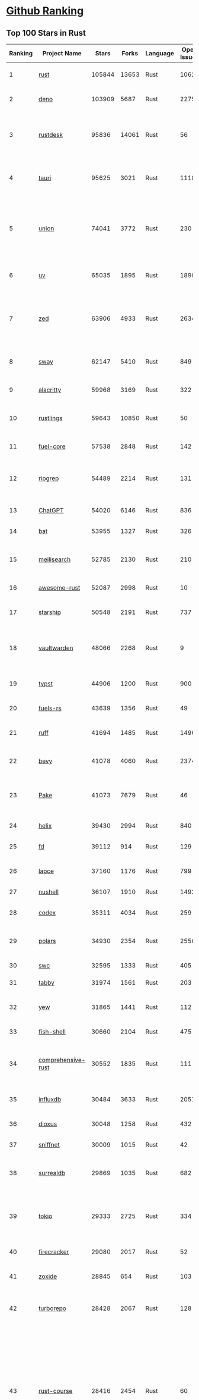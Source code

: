 [Github Ranking](../README.md)
==========

## Top 100 Stars in Rust

| Ranking | Project Name | Stars | Forks | Language | Open Issues | Description | Last Commit |
| ------- | ------------ | ----- | ----- | -------- | ----------- | ----------- | ----------- |
| 1 | [rust](https://github.com/rust-lang/rust) | 105844 | 13653 | Rust | 10627 | Empowering everyone to build reliable and efficient software. | 2025-08-17T18:58:02Z |
| 2 | [deno](https://github.com/denoland/deno) | 103909 | 5687 | Rust | 2275 | A modern runtime for JavaScript and TypeScript. | 2025-08-17T13:26:29Z |
| 3 | [rustdesk](https://github.com/rustdesk/rustdesk) | 95836 | 14061 | Rust | 56 | An open-source remote desktop application designed for self-hosting, as an alternative to TeamViewer. | 2025-08-17T07:37:16Z |
| 4 | [tauri](https://github.com/tauri-apps/tauri) | 95625 | 3021 | Rust | 1118 | Build smaller, faster, and more secure desktop and mobile applications with a web frontend. | 2025-08-17T15:44:28Z |
| 5 | [union](https://github.com/unionlabs/union) | 74041 | 3772 | Rust | 230 | The trust-minimized, zero-knowledge bridging protocol, designed for censorship resistance, extremely high security, and usage in decentralized finance. | 2025-08-16T15:34:32Z |
| 6 | [uv](https://github.com/astral-sh/uv) | 65035 | 1895 | Rust | 1898 | An extremely fast Python package and project manager, written in Rust. | 2025-08-16T21:53:49Z |
| 7 | [zed](https://github.com/zed-industries/zed) | 63906 | 4933 | Rust | 2634 | Code at the speed of thought – Zed is a high-performance, multiplayer code editor from the creators of Atom and Tree-sitter. | 2025-08-17T17:27:43Z |
| 8 | [sway](https://github.com/FuelLabs/sway) | 62147 | 5410 | Rust | 849 | 🌴 Empowering everyone to build reliable and efficient smart contracts. | 2025-08-15T20:29:15Z |
| 9 | [alacritty](https://github.com/alacritty/alacritty) | 59968 | 3169 | Rust | 322 | A cross-platform, OpenGL terminal emulator. | 2025-08-17T12:13:34Z |
| 10 | [rustlings](https://github.com/rust-lang/rustlings) | 59643 | 10850 | Rust | 50 | :crab: Small exercises to get you used to reading and writing Rust code! | 2025-07-04T21:36:04Z |
| 11 | [fuel-core](https://github.com/FuelLabs/fuel-core) | 57538 | 2848 | Rust | 142 | Rust full node implementation of the Fuel v2 protocol. | 2025-08-15T12:16:46Z |
| 12 | [ripgrep](https://github.com/BurntSushi/ripgrep) | 54489 | 2214 | Rust | 131 | ripgrep recursively searches directories for a regex pattern while respecting your gitignore | 2025-08-17T18:36:26Z |
| 13 | [ChatGPT](https://github.com/lencx/ChatGPT) | 54020 | 6146 | Rust | 836 | 🔮 ChatGPT Desktop Application (Mac, Windows and Linux) | 2024-08-29T17:58:11Z |
| 14 | [bat](https://github.com/sharkdp/bat) | 53955 | 1327 | Rust | 326 | A cat(1) clone with wings. | 2025-08-16T12:49:16Z |
| 15 | [meilisearch](https://github.com/meilisearch/meilisearch) | 52785 | 2130 | Rust | 210 | A lightning-fast search engine API bringing AI-powered hybrid search to your sites and applications. | 2025-08-14T16:30:24Z |
| 16 | [awesome-rust](https://github.com/rust-unofficial/awesome-rust) | 52087 | 2998 | Rust | 10 | A curated list of Rust code and resources. | 2025-08-17T08:06:05Z |
| 17 | [starship](https://github.com/starship/starship) | 50548 | 2191 | Rust | 737 | ☄🌌️  The minimal, blazing-fast, and infinitely customizable prompt for any shell! | 2025-08-17T18:21:21Z |
| 18 | [vaultwarden](https://github.com/dani-garcia/vaultwarden) | 48066 | 2268 | Rust | 9 | Unofficial Bitwarden compatible server written in Rust, formerly known as bitwarden_rs | 2025-08-14T16:05:54Z |
| 19 | [typst](https://github.com/typst/typst) | 44906 | 1200 | Rust | 900 | A new markup-based typesetting system that is powerful and easy to learn. | 2025-08-17T11:11:19Z |
| 20 | [fuels-rs](https://github.com/FuelLabs/fuels-rs) | 43639 | 1356 | Rust | 49 | Fuel Network Rust SDK | 2025-08-14T14:50:53Z |
| 21 | [ruff](https://github.com/astral-sh/ruff) | 41694 | 1485 | Rust | 1496 | An extremely fast Python linter and code formatter, written in Rust. | 2025-08-17T18:09:05Z |
| 22 | [bevy](https://github.com/bevyengine/bevy) | 41078 | 4060 | Rust | 2374 | A refreshingly simple data-driven game engine built in Rust | 2025-08-17T18:18:51Z |
| 23 | [Pake](https://github.com/tw93/Pake) | 41073 | 7679 | Rust | 46 | 🤱🏻 Turn any webpage into a desktop app with Rust.  🤱🏻 利用 Rust 轻松构建轻量级多端桌面应用 | 2025-08-16T16:16:42Z |
| 24 | [helix](https://github.com/helix-editor/helix) | 39430 | 2994 | Rust | 840 | A post-modern modal text editor. | 2025-08-16T14:51:17Z |
| 25 | [fd](https://github.com/sharkdp/fd) | 39112 | 914 | Rust | 129 | A simple, fast and user-friendly alternative to 'find' | 2025-08-12T12:43:40Z |
| 26 | [lapce](https://github.com/lapce/lapce) | 37160 | 1176 | Rust | 799 | Lightning-fast and Powerful Code Editor written in Rust | 2025-08-17T00:45:41Z |
| 27 | [nushell](https://github.com/nushell/nushell) | 36107 | 1910 | Rust | 1492 | A new type of shell | 2025-08-17T10:41:36Z |
| 28 | [codex](https://github.com/openai/codex) | 35311 | 4034 | Rust | 259 | Lightweight coding agent that runs in your terminal | 2025-08-17T18:35:10Z |
| 29 | [polars](https://github.com/pola-rs/polars) | 34930 | 2354 | Rust | 2556 | Dataframes powered by a multithreaded, vectorized query engine, written in Rust | 2025-08-16T10:37:13Z |
| 30 | [swc](https://github.com/swc-project/swc) | 32595 | 1333 | Rust | 405 | Rust-based platform for the Web | 2025-08-14T10:18:53Z |
| 31 | [tabby](https://github.com/TabbyML/tabby) | 31974 | 1561 | Rust | 203 | Self-hosted AI coding assistant | 2025-08-14T20:03:42Z |
| 32 | [yew](https://github.com/yewstack/yew) | 31865 | 1441 | Rust | 112 | Rust / Wasm framework for creating reliable and efficient web applications | 2025-08-16T07:12:48Z |
| 33 | [fish-shell](https://github.com/fish-shell/fish-shell) | 30660 | 2104 | Rust | 475 | The user-friendly command line shell. | 2025-08-16T18:43:57Z |
| 34 | [comprehensive-rust](https://github.com/google/comprehensive-rust) | 30552 | 1835 | Rust | 111 | This is the Rust course used by the Android team at Google. It provides you the material to quickly teach Rust. | 2025-08-13T07:15:53Z |
| 35 | [influxdb](https://github.com/influxdata/influxdb) | 30484 | 3633 | Rust | 2057 | Scalable datastore for metrics, events, and real-time analytics | 2025-08-15T19:24:09Z |
| 36 | [dioxus](https://github.com/DioxusLabs/dioxus) | 30048 | 1258 | Rust | 432 | Fullstack app framework for web, desktop, and mobile. | 2025-08-15T20:28:59Z |
| 37 | [sniffnet](https://github.com/GyulyVGC/sniffnet) | 30009 | 1015 | Rust | 42 | Comfortably monitor your Internet traffic 🕵️‍♂️ | 2025-08-17T16:06:14Z |
| 38 | [surrealdb](https://github.com/surrealdb/surrealdb) | 29869 | 1035 | Rust | 682 | A scalable, distributed, collaborative, document-graph database, for the realtime web | 2025-08-17T00:33:41Z |
| 39 | [tokio](https://github.com/tokio-rs/tokio) | 29333 | 2725 | Rust | 334 | A runtime for writing reliable asynchronous applications with Rust. Provides I/O, networking, scheduling, timers, ... | 2025-08-15T07:52:12Z |
| 40 | [firecracker](https://github.com/firecracker-microvm/firecracker) | 29080 | 2017 | Rust | 52 | Secure and fast microVMs for serverless computing. | 2025-08-15T15:43:32Z |
| 41 | [zoxide](https://github.com/ajeetdsouza/zoxide) | 28845 | 654 | Rust | 103 | A smarter cd command. Supports all major shells. | 2025-08-16T04:27:05Z |
| 42 | [turborepo](https://github.com/vercel/turborepo) | 28428 | 2067 | Rust | 128 | Build system optimized for JavaScript and TypeScript, written in Rust | 2025-08-15T12:13:24Z |
| 43 | [rust-course](https://github.com/sunface/rust-course) | 28416 | 2454 | Rust | 60 | “连续八年成为全世界最受喜爱的语言，无 GC 也无需手动内存管理、极高的性能和安全性、过程/OO/函数式编程、优秀的包管理、JS 未来基石" — 工作之余的第二语言来试试 Rust 吧。本书拥有全面且深入的讲解、生动贴切的示例、德芙般丝滑的内容，这可能是目前最用心的 Rust 中文学习教程 / Book  | 2025-07-08T03:48:57Z |
| 44 | [linera-protocol](https://github.com/linera-io/linera-protocol) | 28183 | 1868 | Rust | 484 | Main repository for the Linera protocol | 2025-08-16T15:14:22Z |
| 45 | [yazi](https://github.com/sxyazi/yazi) | 27560 | 585 | Rust | 43 | 💥 Blazing fast terminal file manager written in Rust, based on async I/O. | 2025-08-17T18:38:49Z |
| 46 | [iced](https://github.com/iced-rs/iced) | 27351 | 1348 | Rust | 313 | A cross-platform GUI library for Rust, inspired by Elm | 2025-08-17T08:06:03Z |
| 47 | [delta](https://github.com/dandavison/delta) | 27128 | 429 | Rust | 265 | A syntax-highlighting pager for git, diff, grep, and blame output | 2025-08-03T15:43:25Z |
| 48 | [just](https://github.com/casey/just) | 27125 | 576 | Rust | 293 | 🤖 Just a command runner | 2025-08-15T19:59:17Z |
| 49 | [egui](https://github.com/emilk/egui) | 26170 | 1825 | Rust | 821 | egui: an easy-to-use immediate mode GUI in Rust that runs on both web and native | 2025-08-16T09:16:20Z |
| 50 | [hyperfine](https://github.com/sharkdp/hyperfine) | 25891 | 415 | Rust | 42 | A command-line benchmarking tool | 2025-05-01T02:03:20Z |
| 51 | [zellij](https://github.com/zellij-org/zellij) | 25781 | 790 | Rust | 1172 | A terminal workspace with batteries included | 2025-08-14T12:28:02Z |
| 52 | [qdrant](https://github.com/qdrant/qdrant) | 25338 | 1767 | Rust | 338 | Qdrant - High-performance, massive-scale Vector Database and Vector Search Engine for the next generation of AI. Also available in the cloud https://cloud.qdrant.io/ | 2025-08-16T17:33:30Z |
| 53 | [czkawka](https://github.com/qarmin/czkawka) | 25335 | 787 | Rust | 455 | Multi functional app to find duplicates, empty folders, similar images etc. | 2025-08-17T08:53:41Z |
| 54 | [Rocket](https://github.com/rwf2/Rocket) | 25326 | 1608 | Rust | 54 | A web framework for Rust. | 2025-05-04T10:05:41Z |
| 55 | [atuin](https://github.com/atuinsh/atuin) | 25316 | 688 | Rust | 350 | ✨ Magical shell history | 2025-08-11T10:19:02Z |
| 56 | [pingora](https://github.com/cloudflare/pingora) | 24866 | 1460 | Rust | 141 | A library for building fast, reliable and evolvable network services. | 2025-08-15T20:35:33Z |
| 57 | [Rust](https://github.com/TheAlgorithms/Rust) | 24511 | 2433 | Rust | 3 |  All Algorithms implemented in Rust  | 2025-08-12T19:43:01Z |
| 58 | [hyperswitch](https://github.com/juspay/hyperswitch) | 24413 | 3929 | Rust | 690 | An open source payments switch written in Rust to make payments fast, reliable and affordable | 2025-08-17T16:13:15Z |
| 59 | [exa](https://github.com/ogham/exa) | 24090 | 662 | Rust | 196 | A modern replacement for ‘ls’. | 2024-09-24T15:18:09Z |
| 60 | [tools](https://github.com/rome/tools) | 23605 | 652 | Rust | 86 | Unified developer tools for JavaScript, TypeScript, and the web | 2023-09-04T08:42:49Z |
| 61 | [actix-web](https://github.com/actix/actix-web) | 23404 | 1768 | Rust | 190 | Actix Web is a powerful, pragmatic, and extremely fast web framework for Rust. | 2025-08-11T00:51:26Z |
| 62 | [anki](https://github.com/ankitects/anki) | 23147 | 2448 | Rust | 234 | Anki is a smart spaced repetition flashcard program | 2025-08-13T04:47:45Z |
| 63 | [difftastic](https://github.com/Wilfred/difftastic) | 22787 | 394 | Rust | 217 | a structural diff that understands syntax 🟥🟩 | 2025-08-16T11:23:55Z |
| 64 | [axum](https://github.com/tokio-rs/axum) | 22756 | 1225 | Rust | 51 | Ergonomic and modular web framework built with Tokio, Tower, and Hyper | 2025-08-17T05:14:08Z |
| 65 | [fnm](https://github.com/Schniz/fnm) | 21820 | 570 | Rust | 279 | 🚀 Fast and simple Node.js version manager, built in Rust | 2025-08-15T12:32:40Z |
| 66 | [chroma](https://github.com/chroma-core/chroma) | 21719 | 1717 | Rust | 223 | Open-source search and retrieval database for AI applications. | 2025-08-17T19:00:38Z |
| 67 | [tree-sitter](https://github.com/tree-sitter/tree-sitter) | 21706 | 2009 | Rust | 131 | An incremental parsing system for programming tools | 2025-08-14T08:03:52Z |
| 68 | [wezterm](https://github.com/wezterm/wezterm) | 21469 | 975 | Rust | 1252 | A GPU-accelerated cross-platform terminal emulator and multiplexer written by @wez and implemented in Rust | 2025-08-13T04:49:57Z |
| 69 | [coreutils](https://github.com/uutils/coreutils) | 21002 | 1522 | Rust | 339 | Cross-platform Rust rewrite of the GNU coreutils | 2025-08-17T09:11:30Z |
| 70 | [sonic](https://github.com/valeriansaliou/sonic) | 20936 | 604 | Rust | 64 | 🦔 Fast, lightweight & schema-less search backend. An alternative to Elasticsearch that runs on a few MBs of RAM. | 2025-01-06T21:19:17Z |
| 71 | [Graphite](https://github.com/GraphiteEditor/Graphite) | 20670 | 845 | Rust | 299 | An open source graphics editor for 2025: comprehensive 2D content creation tool suite for graphic design, digital art, and interactive real-time motion graphics — featuring node-based procedural editing | 2025-08-17T18:57:11Z |
| 72 | [biome](https://github.com/biomejs/biome) | 20568 | 671 | Rust | 273 | A toolchain for web projects, aimed to provide functionalities to maintain them. Biome offers formatter and linter, usable via CLI and LSP. | 2025-08-17T15:42:37Z |
| 73 | [RustPython](https://github.com/RustPython/RustPython) | 20413 | 1341 | Rust | 323 | A Python Interpreter written in Rust | 2025-08-11T21:28:03Z |
| 74 | [gitui](https://github.com/gitui-org/gitui) | 20369 | 640 | Rust | 195 | Blazing 💥 fast terminal-ui for git written in rust 🦀 | 2025-08-13T03:27:48Z |
| 75 | [mdBook](https://github.com/rust-lang/mdBook) | 20158 | 1756 | Rust | 527 | Create book from markdown files. Like Gitbook but implemented in Rust | 2025-08-16T22:33:25Z |
| 76 | [vector](https://github.com/vectordotdev/vector) | 20138 | 1825 | Rust | 1939 | A high-performance observability data pipeline. | 2025-08-15T20:47:47Z |
| 77 | [slint](https://github.com/slint-ui/slint) | 20049 | 720 | Rust | 722 | Slint is an open-source declarative GUI toolkit to build native user interfaces for Rust, C++, JavaScript, or Python apps. | 2025-08-17T16:27:07Z |
| 78 | [gleam](https://github.com/gleam-lang/gleam) | 20038 | 846 | Rust | 169 | ⭐️ A friendly language for building type-safe, scalable systems! | 2025-08-17T10:00:21Z |
| 79 | [wasmer](https://github.com/wasmerio/wasmer) | 19954 | 910 | Rust | 223 | 🚀 Fast, secure, lightweight containers based on WebAssembly | 2025-08-15T14:41:16Z |
| 80 | [xi-editor](https://github.com/xi-editor/xi-editor) | 19838 | 704 | Rust | 135 | A modern editor with a backend written in Rust. | 2024-03-19T00:11:37Z |
| 81 | [neon](https://github.com/neondatabase/neon) | 19436 | 749 | Rust | 285 | Neon: Serverless Postgres. We separated storage and compute to offer autoscaling, code-like database branching, and scale to zero. | 2025-08-15T15:23:32Z |
| 82 | [Bend](https://github.com/HigherOrderCO/Bend) | 18929 | 469 | Rust | 95 | A massively parallel, high-level programming language | 2025-06-03T17:36:56Z |
| 83 | [leptos](https://github.com/leptos-rs/leptos) | 18905 | 782 | Rust | 94 | Build fast web applications with Rust. | 2025-08-17T17:45:34Z |
| 84 | [relay](https://github.com/facebook/relay) | 18826 | 1866 | Rust | 596 | Relay is a JavaScript framework for building data-driven React applications. | 2025-08-16T00:36:53Z |
| 85 | [cube](https://github.com/cube-js/cube) | 18797 | 1877 | Rust | 637 | 📊 Cube’s universal semantic layer platform is the next evolution of OLAP technology for AI, BI, spreadsheets, and embedded analytics | 2025-08-15T23:53:23Z |
| 86 | [jj](https://github.com/jj-vcs/jj) | 18796 | 637 | Rust | 556 | A Git-compatible VCS that is both simple and powerful | 2025-08-17T18:09:48Z |
| 87 | [goose](https://github.com/block/goose) | 18788 | 1615 | Rust | 241 | an open source, extensible AI agent that goes beyond code suggestions - install, execute, edit, and test with any LLM | 2025-08-17T08:04:45Z |
| 88 | [spotify-tui](https://github.com/Rigellute/spotify-tui) | 18437 | 556 | Rust | 273 | Spotify for the terminal written in Rust 🚀 | 2024-04-04T15:03:12Z |
| 89 | [mise](https://github.com/jdx/mise) | 18374 | 603 | Rust | 25 | dev tools, env vars, task runner | 2025-08-17T18:36:27Z |
| 90 | [candle](https://github.com/huggingface/candle) | 17860 | 1185 | Rust | 445 | Minimalist ML framework for Rust | 2025-08-12T00:12:12Z |
| 91 | [RustScan](https://github.com/bee-san/RustScan) | 17768 | 1179 | Rust | 29 | 🤖 The Modern Port Scanner 🤖 | 2025-08-15T09:19:39Z |
| 92 | [universal-android-debloater](https://github.com/0x192/universal-android-debloater) | 17600 | 905 | Rust | 465 | Cross-platform GUI written in Rust using ADB to debloat non-rooted android devices. Improve your privacy, the security and battery life of your device. | 2024-08-02T16:16:12Z |
| 93 | [SpacetimeDB](https://github.com/clockworklabs/SpacetimeDB) | 17307 | 593 | Rust | 481 | Multiplayer at the speed of light | 2025-08-15T18:32:05Z |
| 94 | [hurl](https://github.com/Orange-OpenSource/hurl) | 17082 | 658 | Rust | 194 | Hurl, run and test HTTP requests with plain text. | 2025-08-17T05:04:11Z |
| 95 | [ruffle](https://github.com/ruffle-rs/ruffle) | 17077 | 906 | Rust | 5462 | A Flash Player emulator written in Rust | 2025-08-17T10:08:33Z |
| 96 | [eza](https://github.com/eza-community/eza) | 16869 | 307 | Rust | 215 | A modern alternative to ls | 2025-08-12T09:25:19Z |
| 97 | [wasmtime](https://github.com/bytecodealliance/wasmtime) | 16758 | 1477 | Rust | 735 | A lightweight WebAssembly runtime that is fast, secure, and standards-compliant | 2025-08-15T23:22:47Z |
| 98 | [diem](https://github.com/diem/diem) | 16695 | 2581 | Rust | 357 | Diem’s mission is to build a trusted and innovative financial network that empowers people and businesses around the world. | 2025-08-13T05:30:32Z |
| 99 | [pyxel](https://github.com/kitao/pyxel) | 16574 | 893 | Rust | 10 | A retro game engine for Python | 2025-08-07T01:35:04Z |
| 100 | [book](https://github.com/rust-lang/book) | 16516 | 3741 | Rust | 188 | The Rust Programming Language | 2025-08-02T01:33:35Z |

